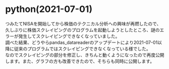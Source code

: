 # python(2021-07-01)
つみたてNISAを開始してから株価のテクニカル分析への興味が再燃したので、久しぶりに株価スクレイピングのプログラムを起動しようとしたところ、謎のエラーが発生してスクレイピングできなくなっていました。  
調べた結果、どうやらpandas_datareaderのアップデートにより2021-07-01以降に従来のプログラムではスクレイピングできなくなっている様でした。  
なのでスクレイピングの部分を修正し、きちんと動くようになったので再度公開します。また、グラフの方も改善できたので、そちらも同時に公開します。
